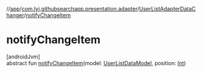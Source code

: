 //[app](../../../index.md)/[com.lyj.githubsearchapp.presentation.adapter](../index.md)/[UserListAdapterDataChanger](index.md)/[notifyChangeItem](notify-change-item.md)

# notifyChangeItem

[androidJvm]\
abstract fun [notifyChangeItem](notify-change-item.md)(model: [UserListDataModel](../-user-list-data-model/index.md), position: [Int](https://kotlinlang.org/api/latest/jvm/stdlib/kotlin/-int/index.html))
